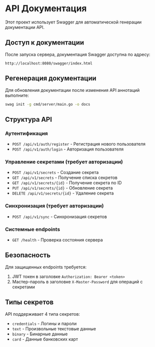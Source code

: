 # API Документация

Этот проект использует Swagger для автоматической генерации документации API.

## Доступ к документации

После запуска сервера, документация Swagger доступна по адресу:

```
http://localhost:8080/swagger/index.html
```

## Регенерация документации

Для обновления документации после изменения API аннотаций выполните:

```bash
swag init -g cmd/server/main.go -o docs
```

## Структура API

### Аутентификация
- `POST /api/v1/auth/register` - Регистрация нового пользователя
- `POST /api/v1/auth/login` - Авторизация пользователя

### Управление секретами (требует авторизации)
- `POST /api/v1/secrets` - Создание секрета
- `GET /api/v1/secrets` - Получение списка секретов
- `GET /api/v1/secrets/{id}` - Получение секрета по ID
- `PUT /api/v1/secrets/{id}` - Обновление секрета
- `DELETE /api/v1/secrets/{id}` - Удаление секрета

### Синхронизация (требует авторизации)
- `POST /api/v1/sync` - Синхронизация секретов

### Системные endpoints
- `GET /health` - Проверка состояния сервера

## Безопасность

Для защищенных endpoints требуется:
1. JWT токен в заголовке `Authorization: Bearer <token>`
2. Мастер-пароль в заголовке `X-Master-Password` для операций с секретами

## Типы секретов

API поддерживает 4 типа секретов:
- `credentials` - Логины и пароли
- `text` - Произвольные текстовые данные
- `binary` - Бинарные данные
- `card` - Данные банковских карт